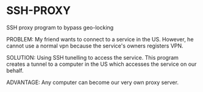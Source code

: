 # SSH-PROXY
SSH proxy program to bypass geo-locking


PROBLEM: My friend wants to connect to a service in the US. However, he cannot use a normal vpn because the service's owners registers VPN.

SOLUTION: Using SSH tunelling to access the service. This program creates a tunnel to a computer in the US which accesses the service on our behalf.

ADVANTAGE: Any computer can become our very own proxy server.
